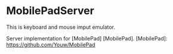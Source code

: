 # MobilePadServer

This is keyboard and mouse imput emulator.

Server implementation for [MobilePad] [MobilePad].
   [MobilePad]: <https://github.com/Youw/MobilePad>
